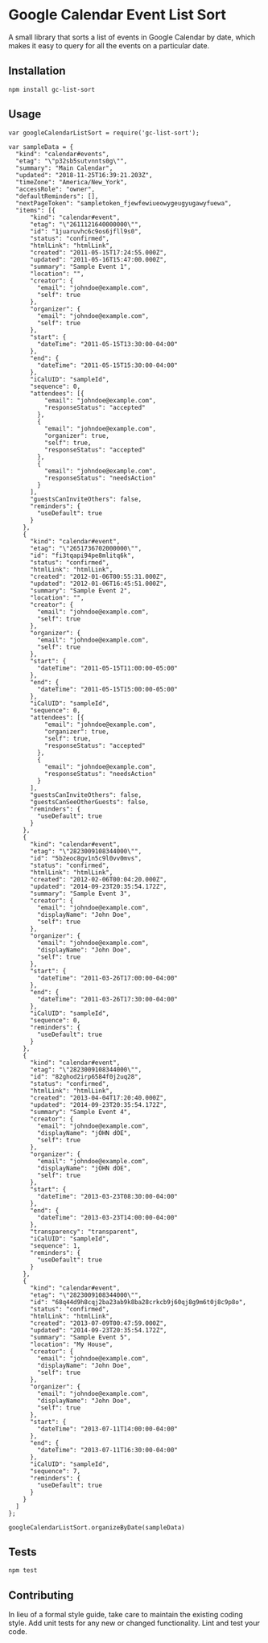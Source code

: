 # Google Calendar Event List Sort

A small library that sorts a list of events in Google Calendar by date, which makes it easy to query for all the events on a particular date.

## Installation

  `npm install gc-list-sort`

## Usage

    var googleCalendarListSort = require('gc-list-sort');

    var sampleData = {
      "kind": "calendar#events",
      "etag": "\"p32sb5sutvnnts0g\"",
      "summary": "Main Calendar",
      "updated": "2018-11-25T16:39:21.203Z",
      "timeZone": "America/New_York",
      "accessRole": "owner",
      "defaultReminders": [],
      "nextPageToken": "sampletoken_fjewfewiueowygeugyugawyfuewa",
      "items": [{
          "kind": "calendar#event",
          "etag": "\"2611121640000000\"",
          "id": "1juaruvhc6c9os6jfll9s0",
          "status": "confirmed",
          "htmlLink": "htmlLink",
          "created": "2011-05-15T17:24:55.000Z",
          "updated": "2011-05-16T15:47:00.000Z",
          "summary": "Sample Event 1",
          "location": "",
          "creator": {
            "email": "johndoe@example.com",
            "self": true
          },
          "organizer": {
            "email": "johndoe@example.com",
            "self": true
          },
          "start": {
            "dateTime": "2011-05-15T13:30:00-04:00"
          },
          "end": {
            "dateTime": "2011-05-15T15:30:00-04:00"
          },
          "iCalUID": "sampleId",
          "sequence": 0,
          "attendees": [{
              "email": "johndoe@example.com",
              "responseStatus": "accepted"
            },
            {
              "email": "johndoe@example.com",
              "organizer": true,
              "self": true,
              "responseStatus": "accepted"
            },
            {
              "email": "johndoe@example.com",
              "responseStatus": "needsAction"
            }
          ],
          "guestsCanInviteOthers": false,
          "reminders": {
            "useDefault": true
          }
        },
        {
          "kind": "calendar#event",
          "etag": "\"2651736702000000\"",
          "id": "fi3tqapi94pe8mlitq6k",
          "status": "confirmed",
          "htmlLink": "htmlLink",
          "created": "2012-01-06T00:55:31.000Z",
          "updated": "2012-01-06T16:45:51.000Z",
          "summary": "Sample Event 2",
          "location": "",
          "creator": {
            "email": "johndoe@example.com",
            "self": true
          },
          "organizer": {
            "email": "johndoe@example.com",
            "self": true
          },
          "start": {
            "dateTime": "2011-05-15T11:00:00-05:00"
          },
          "end": {
            "dateTime": "2011-05-15T15:00:00-05:00"
          },
          "iCalUID": "sampleId",
          "sequence": 0,
          "attendees": [{
              "email": "johndoe@example.com",
              "organizer": true,
              "self": true,
              "responseStatus": "accepted"
            },
            {
              "email": "johndoe@example.com",
              "responseStatus": "needsAction"
            }
          ],
          "guestsCanInviteOthers": false,
          "guestsCanSeeOtherGuests": false,
          "reminders": {
            "useDefault": true
          }
        },
        {
          "kind": "calendar#event",
          "etag": "\"2823009108344000\"",
          "id": "5b2eoc8gv1n5c9l0vv0mvs",
          "status": "confirmed",
          "htmlLink": "htmlLink",
          "created": "2012-02-06T00:04:20.000Z",
          "updated": "2014-09-23T20:35:54.172Z",
          "summary": "Sample Event 3",
          "creator": {
            "email": "johndoe@example.com",
            "displayName": "John Doe",
            "self": true
          },
          "organizer": {
            "email": "johndoe@example.com",
            "displayName": "John Doe",
            "self": true
          },
          "start": {
            "dateTime": "2011-03-26T17:00:00-04:00"
          },
          "end": {
            "dateTime": "2011-03-26T17:30:00-04:00"
          },
          "iCalUID": "sampleId",
          "sequence": 0,
          "reminders": {
            "useDefault": true
          }
        },
        {
          "kind": "calendar#event",
          "etag": "\"2823009108344000\"",
          "id": "82ghod2irp6584f0j2uq28",
          "status": "confirmed",
          "htmlLink": "htmlLink",
          "created": "2013-04-04T17:20:40.000Z",
          "updated": "2014-09-23T20:35:54.172Z",
          "summary": "Sample Event 4",
          "creator": {
            "email": "johndoe@example.com",
            "displayName": "jOHN dOE",
            "self": true
          },
          "organizer": {
            "email": "johndoe@example.com",
            "displayName": "jOHN dOE",
            "self": true
          },
          "start": {
            "dateTime": "2013-03-23T08:30:00-04:00"
          },
          "end": {
            "dateTime": "2013-03-23T14:00:00-04:00"
          },
          "transparency": "transparent",
          "iCalUID": "sampleId",
          "sequence": 1,
          "reminders": {
            "useDefault": true
          }
        },
        {
          "kind": "calendar#event",
          "etag": "\"2823009108344000\"",
          "id": "68q44d9h8cqj2ba23ab9k8ba28crkcb9j60qj8g9m6t0j8c9p8o",
          "status": "confirmed",
          "htmlLink": "htmlLink",
          "created": "2013-07-09T00:47:59.000Z",
          "updated": "2014-09-23T20:35:54.172Z",
          "summary": "Sample Event 5",
          "location": "My House",
          "creator": {
            "email": "johndoe@example.com",
            "displayName": "John Doe",
            "self": true
          },
          "organizer": {
            "email": "johndoe@example.com",
            "displayName": "John Doe",
            "self": true
          },
          "start": {
            "dateTime": "2013-07-11T14:00:00-04:00"
          },
          "end": {
            "dateTime": "2013-07-11T16:30:00-04:00"
          },
          "iCalUID": "sampleId",
          "sequence": 7,
          "reminders": {
            "useDefault": true
          }
        }
      ]
    };

    googleCalendarListSort.organizeByDate(sampleData)


## Tests

  `npm test`

## Contributing

In lieu of a formal style guide, take care to maintain the existing coding style. Add unit tests for any new or changed functionality. Lint and test your code.
